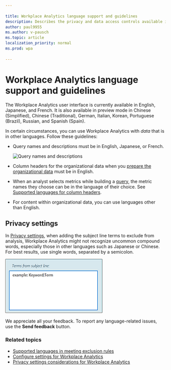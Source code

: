 ```yaml
---

title: Workplace Analytics language support and guidelines
description: Describes the privacy and data access controls available in Workplace Analytics 
author: paul9955
ms.author: v-pausch
ms.topic: article
localization_priority: normal 
ms.prod: wpa

---
```


# Workplace Analytics language support and guidelines

The Workplace Analytics user interface is currently available in English, Japanese, and French. It is also available in preview mode in Chinese (Simplified), Chinese (Traditional), German, Italian, Korean, Portuguese (Brazil), Russian, and Spanish (Spain).

In certain circumstances, you can use Workplace Analytics with _data_ that is in other languages. Follow these guidelines:

* Query names and descriptions must be in English, Japanese, or French.

   ![Query names and descriptions](../Images/WpA/Overview/query-name-description.png)

* Column headers for the organizational data when you [prepare the organizational data](../Setup/Prepare-organizational-data.md) must be in English.

* When an analyst selects metrics while building a [query](../tutorials/query-basics.md), the metric names they choose can be in the language of their choice. See [Supported languages for column headers](../use/view-download-and-export-query-results.md?branch=pas-pd-other-char-sets#supported-languages-for-column-headers).

* For content within organizational data, you can use languages other than English.

## Privacy settings

In [Privacy settings](../use/settings.md#privacy-settings), when adding the subject line terms to exclude from analysis, Workplace Analytics might not recognize uncommon compound words, especially those in other languages such as Japanese or Chinese. For best results, use single words, separated by a semicolon.

![Exclude terms from subject line](../Images/WpA/Overview/exclude-terms-from-subject-line.png)

We appreciate all your feedback. To report any language-related issues, use the **Send feedback** button.

### Related topics

* [Supported languages in meeting exclusion rules](../tutorials/meeting-exclusion-concept.md#supported-languages)
* [Configure settings for Workplace Analytics](../use/settings.md)
* [Privacy settings considerations for Workplace Analytics](../Privacy/privacy-considerations.md)
